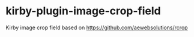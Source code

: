 # kirby-plugin-image-crop-field
Kirby image crop field based on https://github.com/aewebsolutions/rcrop
